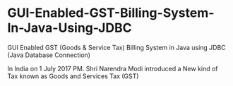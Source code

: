 # GUI-Enabled-GST-Billing-System-In-Java-Using-JDBC
GUI Enabled GST (Goods &amp; Service Tax) Billing System in Java using JDBC (Java Database Connection)

In India on 1 July 2017 PM. Shri Narendra Modi introduced a New kind of Tax known as Goods and Services Tax (GST)
